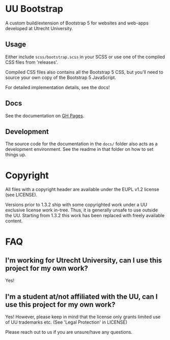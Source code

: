# UU Bootstrap

A custom build/extension of Bootstrap 5 for websites and web-apps developed at Utrecht University.

## Usage

Either include ``scss/bootstrap.scss`` in your SCSS or use one of the compiled CSS files from 'releases'.

Compiled CSS files also contains all the Bootstrap 5 CSS, but you'll need to source your own copy of the Bootstrap 5 JavaScript.

For detailed implementation details, see the docs!

## Docs

See the documentation on [GH Pages](https://dh-it-portal-development.github.io/bootstrap-theme/).

## Development

The source code for the documentation in the ``docs/`` folder also acts as a development environment. See the readme in
that folder on how to set things up.

# Copyright

All files with a copyright header are available under the EUPL v1.2 license (see LICENSE).

Versions prior to 1.3.2 ship with some copyrighted work under a UU exclusive license work in-tree. Thus, it is generally
unsafe to use outside the UU. Starting from 1.3.2 this work has been replaced with freely available content.

# FAQ

## I'm working for Utrecht University, can I use this project for my own work?

Yes!

## I'm a student at/not affiliated with the UU, can I use this project for my own work?

Yes! However, please keep in mind that the license only grants limited use of UU trademarks etc. (See 'Legal Protection' in LICENSE)

Please reach out to us if you are unsure/have any questions.

